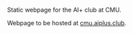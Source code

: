 Static webpage for the AI+ club at CMU.

Webpage to be hosted at [cmu.aiplus.club](cmu.aiplus.club).
